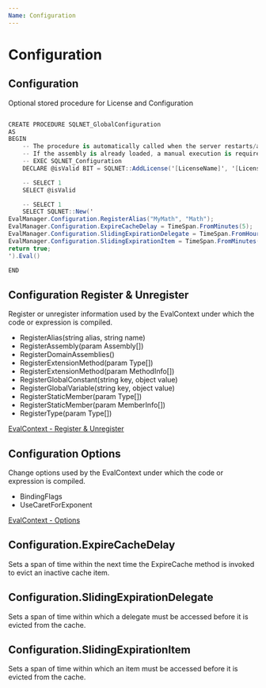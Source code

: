 ```yaml
---
Name: Configuration
---
```


# Configuration

## Configuration

Optional stored procedure for License and Configuration



```csharp

CREATE PROCEDURE SQLNET_GlobalConfiguration
AS
BEGIN
    -- The procedure is automatically called when the server restarts/assemblies load
    -- If the assembly is already loaded, a manual execution is required
    -- EXEC SQLNET_Configuration
	DECLARE @isValid BIT = SQLNET::AddLicense('[LicenseName]', '[LicenseKey]')

	-- SELECT 1
	SELECT @isValid

	-- SELECT 1
    SELECT SQLNET::New('
EvalManager.Configuration.RegisterAlias("MyMath", "Math");
EvalManager.Configuration.ExpireCacheDelay = TimeSpan.FromMinutes(5);
EvalManager.Configuration.SlidingExpirationDelegate = TimeSpan.FromHours(3);
EvalManager.Configuration.SlidingExpirationItem = TimeSpan.FromMinutes(1);
return true;
').Eval()

END
```

## Configuration Register & Unregister

Register or unregister information used by the EvalContext under which the code or expression is compiled.

 - RegisterAlias(string alias, string name)
 - RegisterAssembly(param Assembly[])
 - RegisterDomainAssemblies()
 - RegisterExtensionMethod(param Type[])
 - RegisterExtensionMethod(param MethodInfo[])
 - RegisterGlobalConstant(string key, object value)
 - RegisterGlobalVariable(string key, object value)
 - RegisterStaticMember(param Type[])
 - RegisterStaticMember(param MemberInfo[])
 - RegisterType(param Type[])

[EvalContext - Register & Unregister](https://github.com/zzzprojects/Eval-Expression.NET/wiki/EvalContext-Register-&-Unregister)

## Configuration Options

Change options used by the EvalContext under which the code or expression is compiled.

 - BindingFlags
 - UseCaretForExponent

[EvalContext - Options](https://github.com/zzzprojects/Eval-Expression.NET/wiki/EvalContext-Options)

## Configuration.ExpireCacheDelay

Sets a span of time within the next time the ExpireCache method is invoked to evict an inactive cache item.

## Configuration.SlidingExpirationDelegate

Sets a span of time within which a delegate must be accessed before it is evicted from the cache.

## Configuration.SlidingExpirationItem

Sets a span of time within which an item must be accessed before it is evicted from the cache.

